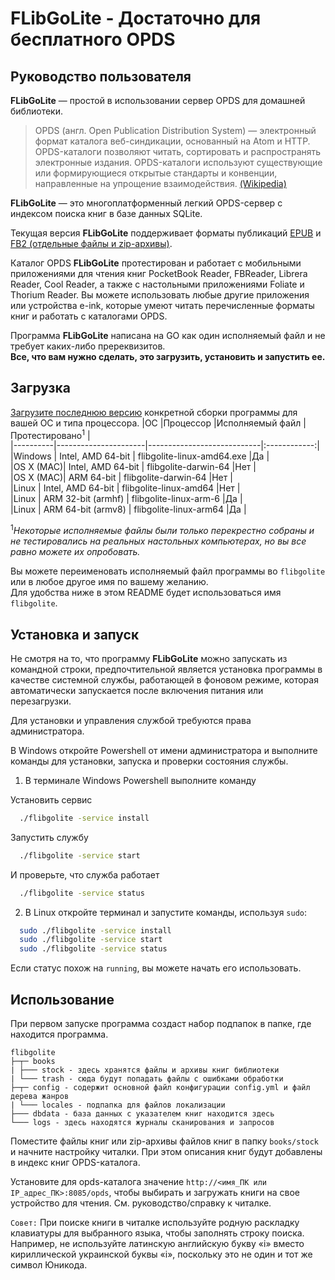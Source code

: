 FLibGoLite - Достаточно для бесплатного OPDS 
===

## Руководство пользователя

__FLibGoLite__ — простой в использовании сервер OPDS для домашней библиотеки. 

>OPDS (англ. Open Publication Distribution System) — электронный формат каталога веб-синдикации, основанный на Atom и HTTP. OPDS-каталоги позволяют читать, сортировать и распространять электронные издания. OPDS-каталоги используют существующие или формирующиеся открытые стандарты и конвенции, направленные на упрощение взаимодействия. [(Wikipedia)](https://ru.wikipedia.org/wiki/OPDS)

__FLibGoLite__ — это многоплатформенный легкий OPDS-сервер с индексом поиска книг в базе данных SQLite.

Текущая версия __FLibGoLite__ поддерживает форматы публикаций [EPUB](https://en.wikipedia.org/wiki/EPUB) и [FB2 (отдельные файлы и zip-архивы)](./pkg/fb2/LICENSE).

Каталог OPDS __FLibGoLite__ протестирован и работает с мобильными приложениями для чтения книг PocketBook Reader, FBReader, Librera Reader, Cool Reader, а также с настольными приложениями Foliate и Thorium Reader. Вы можете использовать любые другие приложения или устройства e-ink, которые умеют читать перечисленные форматы книг и работать с каталогами OPDS.

Программа __FLibGoLite__ написана на GO как один исполняемый файл и не требует каких-либо пререквизитов.  
__Все, что вам нужно сделать, это загрузить, установить и запустить еe.__

##  Загрузка
[Загрузите последнюю версию](https://github.com/vinser/flibgolite/releases/tag/v2.0.0) конкретной сборки программы для вашей ОС и типа процессора.
|ОС        |Процессор             |Исполняемый файл            |Протестировано<sup>1</sup> |  
|----------|----------------------|----------------------------|:------------:|  
|Windows   | Intel, AMD 64-bit    | flibgolite-linux-amd64.exe |Да            |  
|OS X (MAC)| Intel, AMD 64-bit    | flibgolite-darwin-64       |Нет           |  
|OS X (MAC)| ARM 64-bit           | flibgolite-darwin-64       |Нет           |  
|Linux     | Intel, AMD 64-bit    | flibgolite-linux-amd64     |Нет           |  
|Linux     | ARM 32-bit (armhf)   | flibgolite-linux-arm-6     |Да            |  
|Linux     | ARM 64-bit (armv8)   | flibgolite-linux-arm64     |Да            |  

<sup>1</sup>_Некоторые исполняемые файлы были только перекрестно собраны и не тестировались на реальных настольных компьютерах, но вы все равно можете их опробовать._  

Вы можете переименовать исполняемый файл программы во `flibgolite` или в любое другое имя по вашему желанию.  
Для удобства ниже в этом README будет использоваться имя `flibgolite`.

## Установка и запуск
Не смотря на то, что программу __FLibGoLite__ можно запускать из командной строки, предпочтительной является установка программы в качестве системной службы, работающей в фоновом режиме, которая автоматически запускается после включения питания или перезагрузки.

Для установки и управления службой требуются права администратора.

В Windows откройте Powershell от имени администратора и выполните команды для установки, запуска и проверки состояния службы.

1. В терминале Windows Powershell выполните команду

Установить сервис
```sh
  ./flibgolite -service install
```
Запустить службу
```sh
  ./flibgolite -service start
```
И проверьте, что служба работает
```sh
  ./flibgolite -service status
```

2. В Linux откройте терминал и запустите команды, используя `sudo`:

```bash
  sudo ./flibgolite -service install
  sudo ./flibgolite -service start
  sudo ./flibgolite -service status
```

Если статус похож на `running`, вы можете начать его использовать.

## Использование
При первом запуске программа создаст набор подпапок в папке, где находится программа.

```
flibgolite
├─┬─ books  
| ├─── stock - здесь хранятся файлы и архивы книг библиотеки
| └─── trash - сюда будут попадать файлы с ошибками обработки
├─┬─ config - содержит основной файл конфигурации config.yml и файл дерева жанров
| └─── locales - подпапка для файлов локализации 
├─── dbdata - база данных с указателем книг находится здесь
└─── logs - здесь находятся журналы сканирования и запросов
```
Поместите файлы книг или zip-архивы файлов книг в папку `books/stock` и начните настройку читалки. При этом описания книг будут добавлены в индекс книг OPDS-каталога.

Установите для opds-каталога значение `http://<имя_ПК или IP_адрес_ПК>:8085/opds`, чтобы выбирать и загружать книги на свое устройство для чтения. См. руководство/справку к читалке.

`Совет:` При поиске книги в читалке используйте родную раскладку клавиатуры для выбранного языка, чтобы заполнять строку поиска. Например, не используйте латинскую английскую букву «i» вместо кириллической украинской буквы «i», поскольку это не один и тот же символ Юникода.

